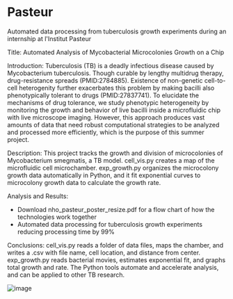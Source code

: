 # Pasteur
Automated data processing from tuberculosis growth experiments during an internship at l'Institut Pasteur

Title:
Automated Analysis of Mycobacterial Microcolonies Growth on a Chip

Introduction:
Tuberculosis (TB) is a deadly infectious disease caused by Mycobacterium tuberculosis. Though curable by lengthy multidrug therapy, drug-resistance spreads (PMID:2784885). Existence of non-genetic cell-to-cell heterogenity further exacerbates this problem by making bacilli also phenotypically tolerant to drugs (PMID:27837741). To elucidate the mechanisms of drug tolerance, we study phenotypic heterogeneity by monitoring the growth and behavior of live bacilli inside a microfluidic chip with live microscope imaging. However, this approach produces vast amounts of data that need robust computational strategies to be analyzed and processed more efficiently, which is the purpose of this summer project.

Description:
This project tracks the growth and division of microcolonies of Mycobacterium smegmatis, a TB model. cell_vis.py creates a map of the microfluidic cell microchamber. exp_growth.py organizes the microcolony growth data automatically in Python, and it fit exponential curves to microcolony growth data to calculate the growth rate.


Analysis and Results:
- Download nho_pasteur_poster_resize.pdf for a flow chart of how the technologies work together
- Automated data processing for tuberculosis growth experiments reducing processing time by 99%

Conclusions:
cell_vis.py reads a folder of data files, maps the chamber, and writes a .csv with file name, cell location, and distance from center. exp_growth.py reads bacterial movies, estimates exponential fit, and graphs total growth and rate. The Python tools automate and accelerate analysis, and can be applied to other TB research.

![image](https://user-images.githubusercontent.com/58828437/169741087-f0f991a6-2558-4c7d-aee0-96fb55f659ad.png)

